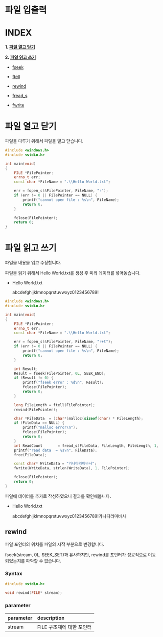 # 파일 입출력

# **INDEX**

**1. [파일 열고 닫기](#파일-열고-닫기)**

**2. [파일 읽고 쓰기](#파일-읽고-쓰기)**

 - [fseek](#fseek)

 - [ftell](#ftell)

 - [rewind](#rewind)

 - [fread_s](#fread_s)

 - [fwrite](#fwrite)


# **파일 열고 닫기**

파일을 다루기 위해서 파일을 열고 닫습니다.

```c++
#include <windows.h>
#include <stdio.h>

int main(void)
{
    FILE *FilePointer;
    errno_t err;
    const char *FileName = ".\\Hello World.txt";

    err = fopen_s(&FilePointer, FileName, "r");
    if (err != 0 || FilePointer == NULL) {
        printf("cannot open file : %s\n", FileName);
        return 0;
    }

    fclose(FilePointer);
	return 0;
}
```


# **파일 읽고 쓰기**

파일을 내용을 읽고 수정합니다.

파일을 읽기 위해서 Hello World.txt를 생성 후 미리 데이터를 넣어놓습니다.

* Hello World.txt

    abcdefghijklmnopqrstuvwxyz0123456789!

```c++
#include <windows.h>
#include <stdio.h>

int main(void)
{
    FILE *FilePointer;
    errno_t err;
    const char *FileName = ".\\Hello World.txt";

    err = fopen_s(&FilePointer, FileName, "r+t");
    if (err != 0 || FilePointer == NULL) {
        printf("cannot open file : %s\n", FileName);
        return 0;
    }

    int Result;
    Result = fseek(FilePointer, 0L, SEEK_END);
    if (Result != 0) {
        printf("fseek error : %d\n", Result);
        fclose(FilePointer);
        return 0;
    }

    long FileLength = ftell(FilePointer);
    rewind(FilePointer);

    char *FileData  = (char*)malloc(sizeof(char) * FileLength);
    if (FileData == NULL) {
        printf("malloc error\n");
        fclose(FilePointer);
        return 0;
    }
    int ReadCount       = fread_s(FileData, FileLength, FileLength, 1, FilePointer);
    printf("read data  = %s\n", FileData);
    free(FileData);

    const char* WriteData = "가나다라마바사";
    fwrite(WriteData, strlen(WriteData), 1, FilePointer);

    fclose(FilePointer);
	return 0;
}
```

파일에 데이터를 추가로 작성하였으니 결과를 확인해봅니다.

* Hello World.txt

    abcdefghijklmnopqrstuvwxyz0123456789!가나다라마바사


## **rewind**

파일 포인터의 위치를 파일의 시작 부분으로 변경합니다.

fseek(stream, 0L, SEEK_SET)과 유사하지만, rewind를 포인터가 성공적으로 이동되었는지를 파악할 수 없습니다.

### Syntax

```c++
#include <stdio.h>

void rewind(FILE* stream);
```

### parameter

| parameter | description |
| :--- | :--- |
| stream | FILE 구조체에 대한 포인터 |


